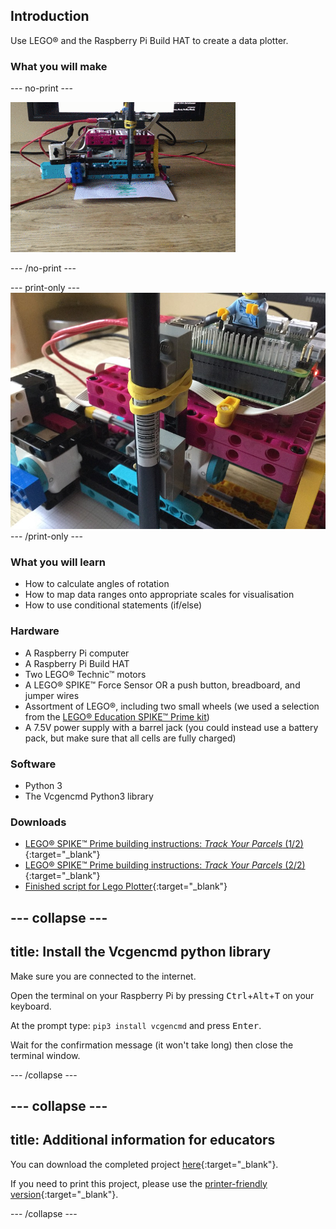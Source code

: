 ## Introduction

Use LEGO® and the Raspberry Pi Build HAT to create a data plotter. 

### What you will make

--- no-print ---

![A movie showing the LEGO® plotter in action. A piece of paper is being fed out of the machine with a green signal being traced out by a pen.](images/plotter_demo.gif)

--- /no-print ---

--- print-only ---
![A photo of the completed plotter project.](images/completed.jpg)
--- /print-only ---

### What you will learn

+ How to calculate angles of rotation
+ How to map data ranges onto appropriate scales for visualisation
+ How to use conditional statements (if/else)

### Hardware

+ A Raspberry Pi computer
+ A Raspberry Pi Build HAT
+ Two LEGO® Technic™ motors
+ A LEGO® SPIKE™ Force Sensor OR a push button, breadboard, and jumper wires
+ Assortment of LEGO®, including two small wheels (we used a selection from the [LEGO® Education SPIKE™ Prime
 kit](https://education.lego.com/en-gb/product/spike-prime))
+ A 7.5V power supply with a barrel jack (you could instead use a battery pack, but make sure that all cells are fully charged) 

### Software

+ Python 3
+ The Vcgencmd Python3 library

### Downloads

+ [LEGO® SPIKE™ Prime building instructions: *Track Your Parcels* (1/2)](https://le-www-live-s.legocdn.com/sc/media/lessons/prime/pdf/building-instructions/track-your-packages-bi-pdf-book1of2-05883f81fed73ac3738781d084e0d4e2.pdf){:target="_blank"}
+ [LEGO® SPIKE™ Prime building instructions: *Track Your Parcels* (2/2)](https://le-www-live-s.legocdn.com/sc/media/lessons/prime/pdf/building-instructions/track-your-packages-bi-pdf-book2of2-80dc3c8c61ec2d2ffa785b688326ef74.pdf){:target="_blank"}
+ [Finished script for Lego Plotter](http://rpf.io/p/en/lego-plotter-go){:target="_blank"}

--- collapse ---
---
title: Install the Vcgencmd python library
---
Make sure you are connected to the internet.

Open the terminal on your Raspberry Pi by pressing <kbd>Ctrl</kbd>+<kbd>Alt</kbd>+<kbd>T</kbd> on your keyboard.

At the prompt type: `pip3 install vcgencmd` and press <kbd>Enter</kbd>.
 
Wait for the confirmation message (it won't take long) then close the terminal window.

--- /collapse --- 

--- collapse ---
---
title: Additional information for educators
---

You can download the completed project [here](http://rpf.io/p/en/projectName-get){:target="_blank"}.

If you need to print this project, please use the [printer-friendly version](https://projects.raspberrypi.org/en/projects/projectName/print){:target="_blank"}.

--- /collapse ---
